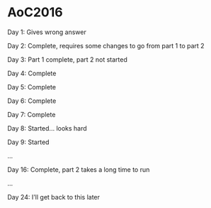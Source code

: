 # AoC2016

Day 1: Gives wrong answer

Day 2: Complete, requires some changes to go from part 1 to part 2

Day 3: Part 1 complete, part 2 not started

Day 4: Complete

Day 5: Complete

Day 6: Complete

Day 7: Complete

Day 8: Started... looks hard

Day 9: Started

...

Day 16: Complete, part 2 takes a long time to run

...

Day 24: I'll get back to this later
